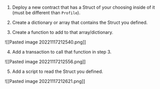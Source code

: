 1.  Deploy a new contract that has a Struct of your choosing inside of it (must be different than `Profile`).
    
2.  Create a dictionary or array that contains the Struct you defined.
    
3.  Create a function to add to that array/dictionary.

![[Pasted image 20221117212540.png]]

4.  Add a transaction to call that function in step 3.

![[Pasted image 20221117212556.png]]

5.  Add a script to read the Struct you defined.

![[Pasted image 20221117212621.png]]